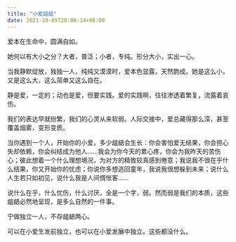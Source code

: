 ```yaml
---
title: "小爱龃龉"
date: 2021-10-05T20:06:14+08:00
---
```

爱本在生命中，圆满自如。

她何以有大小之分？大者，普泛；小者，专纯。形分大小，实出一心。

当我静默绽放，独独一人，纯纯又漠漠时，爱本色显露，天然韵成。她是这么小，又是这么大，这么简单又这么自在。

静是爱，一定的；动也是爱，但要实践。爱的实践啊，往往渗透着繁复，流露着哀伤。

我们的表达早就纷繁，我们的心灵从来软弱。人际交接中，爱总藏得那么深，甚至覆盖烟雾，变形变质。

当你遇到一个人，开始你的小爱，多少龃龉会生长：你会害怕爱无结果，你会担心失却依赖，你会纠结成为他人……我会为你今天的累心疼，你会为我昨天的苦伤心；彼此想着一个什么理想境况，为对方的精致较真感到倦意；我说我不很在乎什么结果，你又开始你的忧虑；你说你多想逃回童年，我说我很想躲到未来；说什么人生若只如初见，说什么我是人间惆怅客……

说什么在乎，什么忧伤，什么讨厌，全是一个字，弱。然而弱是我们的本质，这些龃龉必然地呈现，是多么自然的一件事。

宁做独立一人，不存龃龉两心。

可以在小爱生发前独立，也可以在小爱发展中独立。这些都没什么。
